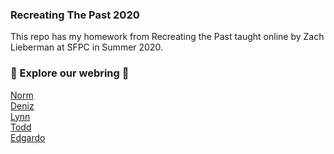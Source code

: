 ### Recreating The Past 2020
This repo has my homework from Recreating the Past taught online by Zach Lieberman at SFPC in Summer 2020. 

### :raised_hands: Explore our webring :raised_hands:
[Norm](https://www.are.na/norman-o-hagan/recreating-the-past-shenanigans-summer-2020)<br>
[Deniz](https://github.com/DenizBicer/RTP)<br>
[Lynn](https://github.com/lynnhu/RecreatingThePast_SFPC)<br>
[Todd](https://github.com/synesthete/rtp_sfpc_2020_summer)<br>
[Edgardo](https://github.com/eaviles/sfpc-2020-rtp)<br>


